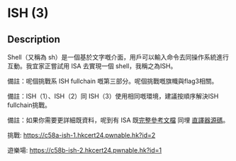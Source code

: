 ISH (3)
===

## Description

Shell（又稱為 sh）是一個基於文字嘅介面，用戶可以輸入命令去同操作系統進行互動。我宜家正嘗試用 ISA 去實現一個 shell，我稱之為ISH。

備註：呢個挑戰系 ISH fullchain 嘅第三部分。呢個挑戰嘅旗幟與flag3相關。

備註：ISH（1）、ISH（2）同 ISH（3）使用相同嘅環境，建議按順序解決ISH fullchain挑戰。

備註：如果你需要更詳細既資料，呢到有 ISA 既[完整參考文檔](https://hackmd.io/@blackb6a/bauhinia-isa) 同埋 [直譯器源碼](https://github.com/blackb6a/ISA-Engine)。

挑戰: https://c58a-ish-1.hkcert24.pwnable.hk?id=2

遊樂場: https://c58b-ish-2.hkcert24.pwnable.hk?id=1
